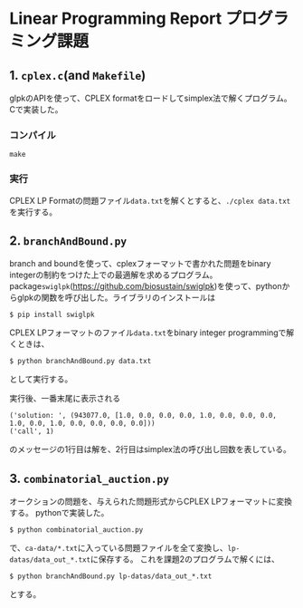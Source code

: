 # Linear Programming Report プログラミング課題

## 1. `cplex.c`(and `Makefile`)
glpkのAPIを使って、CPLEX formatをロードしてsimplex法で解くプログラム。Cで実装した。
### コンパイル
`make`

### 実行
CPLEX LP Formatの問題ファイル`data.txt`を解くとすると、`./cplex data.txt`を実行する。


## 2. `branchAndBound.py`
branch and boundを使って、cplexフォーマットで書かれた問題をbinary integerの制約をつけた上での最適解を求めるプログラム。
package`swiglpk`(https://github.com/biosustain/swiglpk)を使って、pythonからglpkの関数を呼び出した。ライブラリのインストールは
```
$ pip install swiglpk
```

CPLEX LPフォーマットのファイル`data.txt`をbinary integer programmingで解くときは、
```
$ python branchAndBound.py data.txt
```
として実行する。

実行後、一番末尾に表示される
```
('solution: ', (943077.0, [1.0, 0.0, 0.0, 0.0, 1.0, 0.0, 0.0, 0.0, 1.0, 0.0, 1.0, 0.0, 0.0, 0.0, 0.0]))
('call', 1)
```
のメッセージの1行目は解を、2行目はsimplex法の呼び出し回数を表している。

## 3. `combinatorial_auction.py`
オークションの問題を、与えられた問題形式からCPLEX LPフォーマットに変換する。
pythonで実装した。

```
$ python combinatorial_auction.py
```
で、`ca-data/*.txt`に入っている問題ファイルを全て変換し、`lp-datas/data_out_*.txt`に保存する。
これを課題2のプログラムで解くには、
```
$ python branchAndBound.py lp-datas/data_out_*.txt
```
とする。
